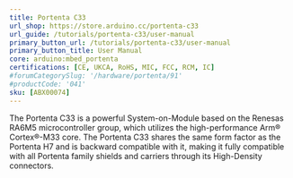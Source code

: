 ```yaml
---
title: Portenta C33
url_shop: https://store.arduino.cc/portenta-c33
url_guide: /tutorials/portenta-c33/user-manual
primary_button_url: /tutorials/portenta-c33/user-manual
primary_button_title: User Manual
core: arduino:mbed_portenta
certifications: [CE, UKCA, RoHS, MIC, FCC, RCM, IC]
#forumCategorySlug: '/hardware/portenta/91'
#productCode: '041'
sku: [ABX00074]
---
```


The Portenta C33 is a powerful System-on-Module based on the Renesas RA6M5 microcontroller group, which utilizes the high-performance Arm® Cortex®-M33 core. The Portenta C33 shares the same form factor as the Portenta H7 and is backward compatible with it, making it fully compatible with all Portenta family shields and carriers through its High-Density connectors.
